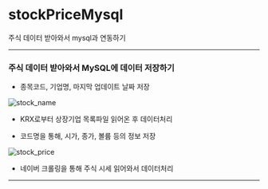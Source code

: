 # stockPriceMysql
주식 데이터 받아와서 mysql과 연동하기

***
### 주식 데이터 받아와서 MySQL에 데이터 저장하기
+ 종목코드, 기업명, 마지막 업데이트 날짜 저장

![stock_name](https://user-images.githubusercontent.com/69666784/94116950-9a898d00-fe86-11ea-82f6-9a5fe3b4a683.PNG)

- KRX로부터 상장기업 목록파일 읽어온 후 데이터처리


+ 코드명을 통해, 시가, 종가, 볼륨 등의 정보 저장

![stock_price](https://user-images.githubusercontent.com/69666784/94116955-9bbaba00-fe86-11ea-885a-72419c7aafc7.PNG)

- 네이버 크롤링을 통해 주식 시세 읽어와서 데이터처리
***
